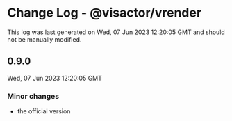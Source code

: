 # Change Log - @visactor/vrender

This log was last generated on Wed, 07 Jun 2023 12:20:05 GMT and should not be manually modified.

## 0.9.0
Wed, 07 Jun 2023 12:20:05 GMT

### Minor changes

- the official version

